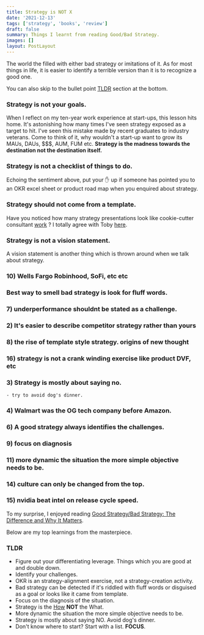 ```yaml
---
title: Strategy is NOT X
date: '2021-12-13'
tags: ['strategy', 'books', 'review']
draft: false
summary: Things I learnt from reading Good/Bad Strategy.
images: []
layout: PostLayout
---
```


The world the filled with either bad strategy or imitations of it. As for most things in life, it is easier to identify a terrible version than it is to recognize a good one.

You can also skip to the bullet point [TLDR](#TLDR) section at the bottom.

### Strategy is not your goals.

When I reflect on my ten-year work experience at start-ups, this lesson hits home. It's astonishing how many times I've seen strategy exposed as a target to hit. I've seen this mistake made by recent graduates to industry veterans. Come to think of it, why wouldn't a start-up want to grow its MAUs, DAUs, $$$, AUM, FUM etc. **Strategy is the madness towards the destination not the destination itself.**

### Strategy is not a checklist of things to do.

Echoing the sentiment above, put your ✋ up if someone has pointed you to an OKR excel sheet or product road map when you enquired about strategy.

### Strategy should not come from a template.

Have you noticed how many strategy presentations look like cookie-cutter consultant [work](https://www.canva.com/templates/EADaood59tE-orange-corporate-strategy-map-chart/) ? I totally agree with Toby [here](https://twitter.com/tobi/status/1266801564855021568).

### Strategy is not a vision statement.

A vision statement is another thing which is thrown around when we talk about strategy.

### 10) Wells Fargo Robinhood, SoFi, etc etc

### Best way to smell bad strategy is look for fluff words.

### 7) underperformance shouldnt be stated as a challenge.

### 2) It's easier to describe competitor strategy rather than yours

### 8) the rise of template style strategy. origins of new thought

### 16) strategy is not a crank winding exercise like product DVF, etc

### 3) Strategy is mostly about saying no.

    - try to avoid dog's dinner.

### 4) Walmart was the OG tech company before Amazon.

### 6) A good strategy always identifies the challenges.

### 9) focus on diagnosis

### 11) more dynamic the situation the more simple objective needs to be.

### 14) culture can only be changed from the top.

### 15) nvidia beat intel on release cycle speed.

To my surprise, I enjoyed reading [Good Strategy/Bad Strategy: The Difference and Why It Matters](https://www.amazon.com.au/Good-Strategy-Bad-Difference-Matters/dp/0307886239).

Below are my top learnings from the masterpiece.

### TLDR

- Figure out your differentiating leverage. Things which you are good at and double down.
- Identify your challenges.
- OKR is an strategy-alignment exercise, not a strategy-creation activity.
- Bad strategy can be detected if it's riddled with fluff words or disguised as a goal or looks like it came from template.
- Focus on the diagnosis of the situation.
- Strategy is the [How](https://twitter.com/shreyas/status/1460848932116844550?s=20) **NOT** the What.
- More dynamic the situation the more simple objective needs to be.
- Strategy is mostly about saying NO. Avoid dog's dinner.
- Don't know where to start? Start with a list. **FOCUS**.
